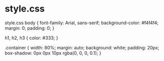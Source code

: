 # style.css
style.css
body {
    font-family: Arial, sans-serif;
    background-color: #f4f4f4;
    margin: 0;
    padding: 0;
}

h1, h2, h3 {
    color: #333;
}

.container {
    width: 80%;
    margin: auto;
    background: white;
    padding: 20px;
    box-shadow: 0px 0px 10px rgba(0, 0, 0, 0.1);
}
